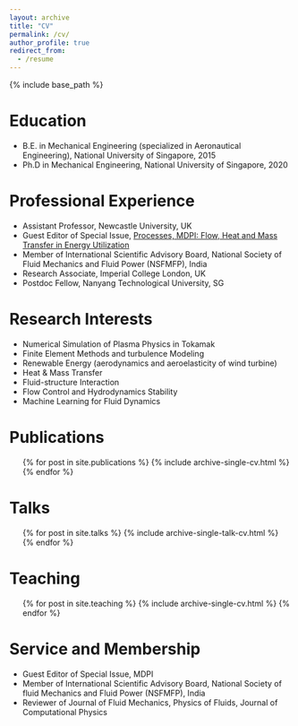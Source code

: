 ```yaml
---
layout: archive
title: "CV"
permalink: /cv/
author_profile: true
redirect_from:
  - /resume
---
```


{% include base_path %}

Education
======
* B.E. in Mechanical Engineering (specialized in Aeronautical Engineering), National University of Singapore, 2015
* Ph.D in Mechanical Engineering, National University of Singapore, 2020

Professional Experience
======
* Assistant Professor, Newcastle University, UK
* Guest Editor of Special Issue, [Processes, MDPI: Flow, Heat and Mass Transfer in Energy Utilization](https://www.mdpi.com/journal/processes/special_issues/OHHY4KSS06)
* Member of International Scientific Advisory Board, National Society of Fluid Mechanics and Fluid Power (NSFMFP), India
* Research Associate, Imperial College London, UK
* Postdoc Fellow, Nanyang Technological University, SG

Research Interests
======
* Numerical Simulation of Plasma Physics in Tokamak
* Finite Element Methods and turbulence Modeling
* Renewable Energy (aerodynamics and aeroelasticity of wind turbine)
* Heat & Mass Transfer
* Fluid-structure Interaction
* Flow Control and Hydrodynamics Stability
* Machine Learning for Fluid Dynamics

Publications
======
  <ul>{% for post in site.publications %}
    {% include archive-single-cv.html %}
  {% endfor %}</ul>
  
Talks
======
  <ul>{% for post in site.talks %}
    {% include archive-single-talk-cv.html %}
  {% endfor %}</ul>
  
Teaching
======
  <ul>{% for post in site.teaching %}
    {% include archive-single-cv.html %}
  {% endfor %}</ul>
  
Service and Membership
======
* Guest Editor of Special Issue, MDPI
* Member of International Scientific Advisory Board, National Society of fluid Mechanics and Fluid Power (NSFMFP), India
* Reviewer of Journal of Fluid Mechanics, Physics of Fluids, Journal of Computational Physics
